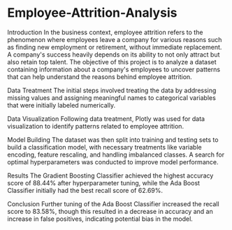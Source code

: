 # Employee-Attrition-Analysis

Introduction
In the business context, employee attrition refers to the phenomenon where employees leave a company for various reasons such as finding new employment or retirement, without immediate replacement. A company's success heavily depends on its ability to not only attract but also retain top talent. The objective of this project is to analyze a dataset containing information about a company's employees to uncover patterns that can help understand the reasons behind employee attrition.

Data Treatment
The initial steps involved treating the data by addressing missing values and assigning meaningful names to categorical variables that were initially labeled numerically.

Data Visualization
Following data treatment, Plotly was used for data visualization to identify patterns related to employee attrition.

Model Building
The dataset was then split into training and testing sets to build a classification model, with necessary treatments like variable encoding, feature rescaling, and handling imbalanced classes. A search for optimal hyperparameters was conducted to improve model performance.

Results
The Gradient Boosting Classifier achieved the highest accuracy score of 88.44% after hyperparameter tuning, while the Ada Boost Classifier initially had the best recall score of 62.69%.

Conclusion
Further tuning of the Ada Boost Classifier increased the recall score to 83.58%, though this resulted in a decrease in accuracy and an increase in false positives, indicating potential bias in the model.
